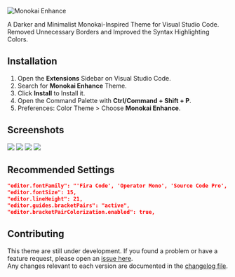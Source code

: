![Monokai Enhance](https://i.ibb.co/4jp646q/Banner.png)

A Darker and Minimalist Monokai-Inspired Theme for Visual Studio Code.
<br>Removed Unnecessary Borders and Improved the Syntax Highlighting Colors.

## Installation

1. Open the **Extensions** Sidebar on Visual Studio Code.
2. Search for **Monokai Enhance** Theme.
3. Click **Install** to Install it.
4. Open the Command Palette with **Ctrl/Command + Shift + P**.
5. Preferences: Color Theme > Choose **Monokai Enhance**.

## Screenshots

<section>
   <img src="https://i.ibb.co/Dr3srNv/Screenshot-01.png">
   <img src="https://i.ibb.co/L06hmS7/Screenshot-02.png">
   <img src="https://i.ibb.co/mXjRg13/Screenshot-03.png">
   <img src="https://i.ibb.co/4NJBTBG/Screenshot-04.png">
</section>

## Recommended Settings

```json
"editor.fontFamily": "'Fira Code', 'Operator Mono', 'Source Code Pro', 'Monaco'",
"editor.fontSize": 15,
"editor.lineHeight": 21,
"editor.guides.bracketPairs": "active",
"editor.bracketPairColorization.enabled": true,
```

## Contributing

This theme are still under development. If you found a problem or have a feature request, please open an [issue here](https://github.com/lattestack/monokai-enhance/issues).
<br>Any changes relevant to each version are documented in the [changelog file](https://github.com/lattestack/monokai-enhance/blob/main/CHANGELOG.md).


